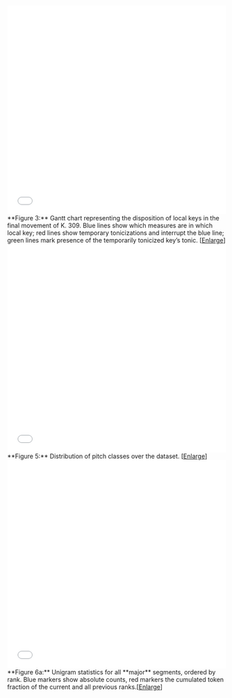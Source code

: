 <iframe id="igraph" scrolling="no" style="border:none;" seamless="seamless" src="03.html" height="480" width="100%"></iframe>
**Figure 3:** Gantt chart representing the disposition of local keys in the final movement of K. 309. Blue lines show which measures are in which local key; red lines show temporary tonicizations and interrupt the blue line; green lines mark presence of the temporarily tonicized key’s tonic. [<a href="03.html" target=_blank>Enlarge</a>]

<iframe id="igraph" scrolling="no" style="border:none;" seamless="seamless" src="05.html" height="480" width="100%"></iframe>
**Figure 5:** Distribution of pitch classes over the dataset. [<a href="05.html" target=_blank>Enlarge</a>]

<iframe id="igraph" scrolling="no" style="border:none;" seamless="seamless" src="06a.html" height="480" width="100%"></iframe>
**Figure 6a:** Unigram statistics for all **major** segments, ordered by rank. Blue markers show absolute counts, red markers the cumulated token fraction of the current and all previous ranks.[<a href="06a.html" target=_blank>Enlarge</a>]
